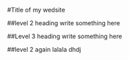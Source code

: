 #Title of my wedsite

##level 2 heading 
write something here

##Level 3 heading
write something here

##level 2 again
lalala dhdj
